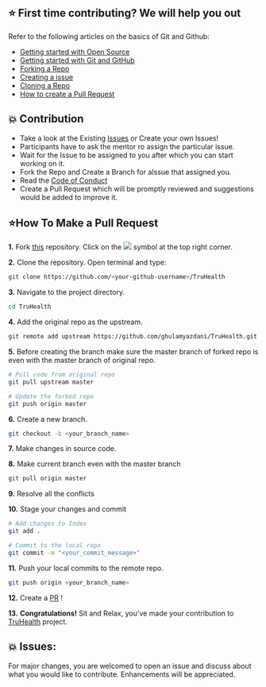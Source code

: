 ## ⭐ First time contributing? We will help you out

Refer to the following articles on the basics of Git and Github:

* [Getting started with Open Source](https://www.geeksforgeeks.org/how-to-get-started-with-open-source-contribution/)
* [Getting started with Git and GitHub](https://docs.github.com/en/free-pro-team@latest/github/getting-started-with-github)
* [Forking a Repo](https://help.github.com/en/github/getting-started-with-github/fork-a-repo)
* [Creating a issue](https://docs.github.com/en/desktop/contributing-and-collaborating-using-github-desktop/working-with-your-remote-repository-on-github-or-github-enterprise/creating-an-issue-or-pull-request#:~:text=Creating%20an%20issue%20In%20the%20menu%20bar%2C%20use,direct%20you%20to%20a%20blank%20issue%20on%20GitHub.)
* [Cloning a Repo](https://help.github.com/en/desktop/contributing-to-projects/creating-a-pull-request)
* [How to create a Pull Request](https://opensource.com/article/19/7/create-pull-request-github)

## 💥 Contribution

* Take a look at the Existing [Issues](https://github.com/ghulamyazdani/TruHealth/issues) or Create your own Issues!
* Participants have to ask the mentor ro assign the particular issue.
* Wait for the Issue to be assigned to you after which you can start working on it.
* Fork the Repo and Create a Branch for aIssue that assigned you.
* Read the [Code of Conduct](https://github.com/ghulamyazdani/TruHealth/blob/master/CODE_OF_CONDUCT.md)
* Create a Pull Request which will be promptly reviewed and suggestions would be added to improve it.

## ⭐How To Make a Pull Request

**1.** Fork [this](https://github.com/ghulamyazdani/TruHealth) repository.
Click on the <img src="https://user-images.githubusercontent.com/58631762/120588030-11cee200-c454-11eb-98ad-060ef99428c5.png"></a> symbol at the top right corner.

**2.** Clone the repository. Open terminal and type:

```bash
git clone https://github.com/<your-github-username>/TruHealth
```

**3.** Navigate to the project directory.

```bash
cd TruHealth
```
**4.** Add the original repo as the upstream.
```bash
git remote add upstream https://github.com/ghulamyazdani/TruHealth.git
```

**5.** Before creating the branch make sure the master branch of forked repo is even with the master branch of original repo.
```bash
# Pull code from original repo
git pull upstream master

# Update the forked repo
git push origin master
```

**6.** Create a new branch.

```bash
git checkout -b <your_branch_name>
```

**7.** Make changes in source code.

**8.** Make current branch even with the master branch
```bash
git pull origin master
```
**9.** Resolve all the conflicts

**10.** Stage your changes and commit

```bash
# Add changes to Index
git add .

# Commit to the local repo
git commit -m "<your_commit_message>"
```

**11.** Push your local commits to the remote repo.

```bash
git push origin <your_branch_name>
```

**12.** Create a [PR](https://help.github.com/en/github/collaborating-with-issues-and-pull-requests/creating-a-pull-request) !

**13.** **Congratulations!** Sit and Relax, you've made your contribution to [TruHealth](https://github.com/ghulamyazdani/TruHealth) project.


## 💥 Issues:
For major changes, you are welcomed to open an issue and discuss about what you would like to contribute. Enhancements will be appreciated.

<br/>

